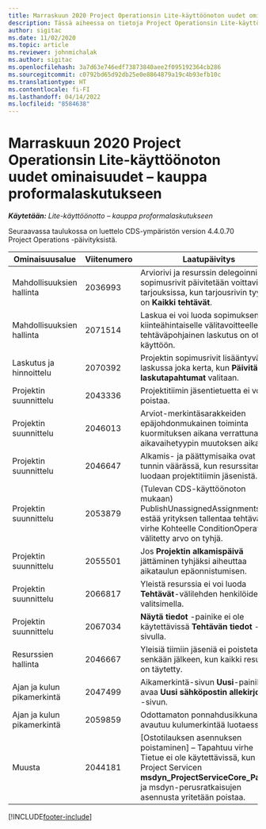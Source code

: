 ```yaml
---
title: Marraskuun 2020 Project Operationsin Lite-käyttöönoton uudet ominaisuudet – kauppa proformalaskutukseen
description: Tässä aiheessa on tietoja Project Operationsin Lite-käyttöönoton – kauppa proformalaskutukseen marraskuun 2020 version päivityksissä olevista laatupäivityksistä.
author: sigitac
ms.date: 11/02/2020
ms.topic: article
ms.reviewer: johnmichalak
ms.author: sigitac
ms.openlocfilehash: 3a7d63e746edf73873840aee2f095192364cb286
ms.sourcegitcommit: c0792bd65d92db25e0e8864879a19c4b93efb10c
ms.translationtype: HT
ms.contentlocale: fi-FI
ms.lasthandoff: 04/14/2022
ms.locfileid: "8584638"
---
```

# <a name="whats-new-november-2020---project-operations-lite-deployment---deal-to-proforma-invoicing"></a>Marraskuun 2020 Project Operationsin Lite-käyttöönoton uudet ominaisuudet – kauppa proformalaskutukseen

_**Käytetään:** Lite-käyttöönotto – kauppa proformalaskutukseen_

Seuraavassa taulukossa on luettelo CDS-ympäristön version 4.4.0.70 Project Operations -päivityksistä.

| Ominaisuusalue                 | Viitenumero | Laatupäivitys                                                                                                                                                                    |
|------------------------------|------------------|-----------------------------------------------------------------------------------------------------------------------------------------------------------------------------------|
|   Mahdollisuuksien hallinta       | 2036993          | Arviorivi ja resurssin delegoinnin sopimusrivit päivitetään voittavissa tarjouksissa, kun tarjousrivin tyyppi on **Kaikki tehtävät**.                                                 |
|   Mahdollisuuksien hallinta       | 2071514          | Laskua ei voi luoda sopimuksen kiinteähintaiselle välitavoitteelle, jos tehtäväpohjainen laskutus on otettu käyttöön.                                                                          |
| Laskutus ja hinnoittelu          | 2070392          | Projektin sopimusrivit lisääntyvät laskussa joka kerta, kun **Päivitä laskutapahtumat** valitaan.                                                                       |
| Projektin suunnittelu             | 2043336          | Projektitiimin jäsentietuetta ei voi poistaa.                                                                                                                                    |
| Projektin suunnittelu             | 2046013          | Arviot-merkintäsarakkeiden epäjohdonmukainen toiminta kuormituksen aikana verrattuna aikavaihetyypin muutoksen aikana.                                                                                   |
| Projektin suunnittelu             | 2046647          | Alkamis- ja päättymisaika ovat tunnin väärässä, kun resurssitarpeet luodaan projektitiimin jäsenistä.                                                                      |
| Projektin suunnittelu             | 2053879          | (Tulevan CDS-käyttöönoton mukaan) PublishUnassignedAssignments estää yrityksen tallentaa tehtävä; virhe Kohteelle ConditionOperator.In välitetty arvo on tyhjä. |
| Projektin suunnittelu             | 2055501          | Jos **Projektin alkamispäivä** jättäminen tyhjäksi aiheuttaa aikataulun epäonnistumisen.                                                                                                      |
| Projektin suunnittelu             | 2066817          | Yleistä resurssia ei voi luoda **Tehtävät**-välilehden henkilöiden valitsimella.                                                                                               |
| Projektin suunnittelu             | 2067034          | **Näytä tiedot** -painike ei ole käytettävissä **Tehtävän tiedot** -sivulla.                                                                                                         |
| Resurssien hallinta          | 2046667          | Yleisiä tiimiin jäseniä ei poisteta senkään jälkeen, kun kaikki resurssit on täytetty.                                                                                                     |
| Ajan ja kulun pikamerkintä | 2047499          | Aikamerkintä-sivun **Uusi**-painike avaa **Uusi sähköpostin allekirjoitus** -sivun.                                                                                               |
| Ajan ja kulun pikamerkintä | 2059859          | Odottamaton ponnahdusikkuna avautuu kulumerkintää luotaessa.                                                                                                                         |
| Muusta                        | 2044181          | [Ostotilauksen asennuksen poistaminen] – Tapahtuu virhe Tietue ei ole käytettävissä, kun Project Servicen **msdyn_ProjectServiceCore_Patch**- ja msdyn-perusratkaisujen asennusta yritetään poistaa.        |


[!INCLUDE[footer-include](../../includes/footer-banner.md)]